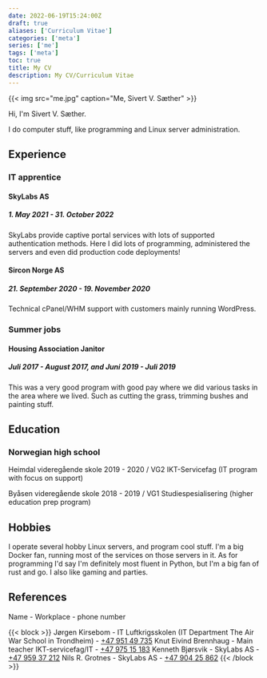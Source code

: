 ```yaml
---
date: 2022-06-19T15:24:00Z
draft: true
aliases: ['Curriculum Vitae']
categories: ['meta']
series: ['me']
tags: ['meta']
toc: true
title: My CV
description: My CV/Curriculum Vitae
---
```


{{< img src="me.jpg" caption="Me, Sivert V. Sæther" >}}

Hi, I'm Sivert V. Sæther.

I do computer stuff, like programming and Linux server administration.

## Experience
### IT apprentice
#### SkyLabs AS
##### 1. May 2021 - 31. October 2022
SkyLabs provide captive portal services with lots of supported authentication methods.
Here I did lots of programming, administered the servers and even did production code deployments!


#### Sircon Norge AS
##### 21. September 2020 - 19. November 2020
Technical cPanel/WHM support with customers mainly running WordPress.

### Summer jobs
#### Housing Association Janitor
##### Juli 2017 - August 2017, and Juni 2019 - Juli 2019
This was a very good program with good pay where we did various tasks in the area where we lived.
Such as cutting the grass, trimming bushes and painting stuff.

## Education
### Norwegian high school
Heimdal videregående skole 2019 - 2020 /
VG2 IKT-Servicefag (IT program with focus on support)

Byåsen videregående skole 2018 - 2019 /
VG1 Studiespesialisering (higher education prep program)

## Hobbies
I operate several hobby Linux servers, and program cool stuff.
I'm a big Docker fan, running most of the services on those servers in it.
As for programming I'd say I'm definitely most fluent in Python, but I'm a big fan of rust and go.
I also like gaming and parties.

## References
Name - Workplace - phone number

{{< block >}}
Jørgen Kirsebom - IT Luftkrigsskolen (IT Department The Air War School in Trondheim) - [+47 951 49 735](tel:+4795149735)
Knut Eivind Brennhaug - Main teacher IKT-servicefag/IT - [+47 975 15 183](tel:+4797515183)
Kenneth Bjørsvik - SkyLabs AS - [+47 959 37 212](tel:+4795937212)
Nils R. Grotnes - SkyLabs AS - [+47 904 25 862](tel:+4790425862)
{{< /block >}}
